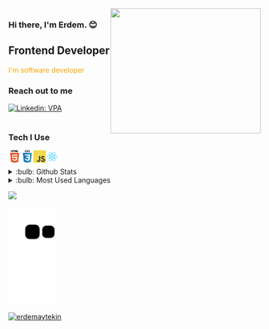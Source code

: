 <img src="https://media.giphy.com/media/v1.Y2lkPTc5MGI3NjExNjlmZWUyODc2MjYwZDZlOGQ0NTZiYmNiZmNkN2MxNGQzZTdhM2ZiMCZjdD1n/bGgsc5mWoryfgKBx1u/giphy.gif" align="right" width="300" height="250">



### Hi there, I'm Erdem. :blush:

 ## Frontend Developer

<font color="orange"> I'm software developer
</font>

### Reach out to me

<a href="https://www.linkedin.com/in/erdem-aytekin/" rel="nofollow">
<img src="https://camo.githubusercontent.com/a493f6833f99fb3c85788d6d9305e6b7a42b838e5ee5d138fd9a8214a7e77472/68747470733a2f2f696d672e736869656c64732e696f2f62616467652f6c696e6b6564696e2d2532333030373742352e7376673f267374796c653d666f722d7468652d6261646765266c6f676f3d6c696e6b6564696e266c6f676f436f6c6f723d7768697465" alt="Linkedin: VPA" data-canonical-src="https://img.shields.io/badge/linkedin-%230077B5.svg?&amp;style=for-the-badge&amp;logo=linkedin&amp;logoColor=white" style="max-width: 100%;">
</a>

<br/>
<br/>

### Tech I Use
<img align="left" src="https://raw.githubusercontent.com/github/explore/80688e429a7d4ef2fca1e82350fe8e3517d3494d/topics/html/html.png" width="25" height="25">

<img align="left" src="https://raw.githubusercontent.com/github/explore/80688e429a7d4ef2fca1e82350fe8e3517d3494d/topics/css/css.png" width="25" height="25">


<img align="left" src=https://raw.githubusercontent.com/github/explore/80688e429a7d4ef2fca1e82350fe8e3517d3494d/topics/javascript/javascript.png width="25" height="25">

<img align="left" src="https://raw.githubusercontent.com/github/explore/80688e429a7d4ef2fca1e82350fe8e3517d3494d/topics/react/react.png" width="25" height="25">

<br/>
<br/>

<details>
<summary>:bulb: Github Stats</summary>
<img src="https://github-readme-stats.vercel.app/api?username=erdemaytekin&theme=radical">
</details>

<details>
<summary>:bulb: Most Used Languages</summary>
<img src="https://github-readme-stats.vercel.app/api/top-langs/?username=erdemaytekin&layout=compact">
</details>

![](https://komarev.com/ghpvc/?username=erdem-aytekin&color=orange)


<a target="_blank" rel="noopener noreferrer nofollow" href="https://raw.githubusercontent.com/avinash-218/avinash-218/output/github-contribution-grid-snake.svg"><img src="https://raw.githubusercontent.com/avinash-218/avinash-218/output/github-contribution-grid-snake.svg" alt="snake gif" style="max-width: 100%;"></a>


<a href="https://github.com/erdemaytekin"><img src="https://camo.githubusercontent.com/888d3e7532b17611b725f04263169a924b5b93a0fdb65d1ba3b695696ca908c9/68747470733a2f2f6769746875622d70726f66696c652d74726f7068792e76657263656c2e6170702f3f757365726e616d653d6a6179706176617369796126726f773d3126636f6c756d6e3d33267468656d653d616c676f6c6961" alt="erdemaytekin" data-canonical-src="https://github-profile-trophy.vercel.app/?username=erdemaytekin&amp;row=1&amp;column=3&amp;theme=algolia" style="max-width: 100%;"></a>
